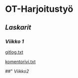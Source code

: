 # **OT-Harjoitustyö**
## *Laskarit*
### *Viikko 1*

[gitlog.txt](https://github.com/ainokuos/ot-harjoitustyo/blob/master/laskarit/gitlog.txt)

[komentorivi.txt](https://github.com/ainokuos/ot-harjoitustyo/blob/master/laskarit/komentorivi.txt)

##" *Viikko2*






